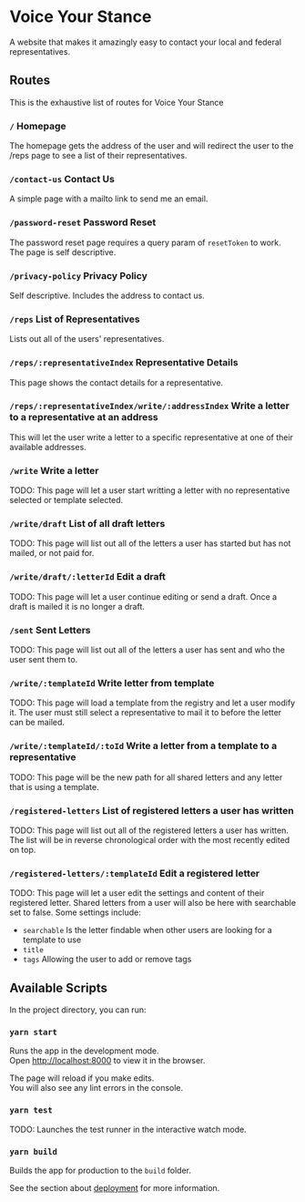 # Voice Your Stance

A website that makes it amazingly easy to contact your local and federal
representatives.

## Routes

This is the exhaustive list of routes for Voice Your Stance

### `/` Homepage

The homepage gets the address of the user and will redirect the user to the
/reps page to see a list of their representatives.

### `/contact-us` Contact Us

A simple page with a mailto link to send me an email.

### `/password-reset` Password Reset

The password reset page requires a query param of `resetToken` to work. The page
is self descriptive.

### `/privacy-policy` Privacy Policy

Self descriptive. Includes the address to contact us.

### `/reps` List of Representatives

Lists out all of the users' representatives.

### `/reps/:representativeIndex` Representative Details

This page shows the contact details for a representative.

### `/reps/:representativeIndex/write/:addressIndex` Write a letter to a representative at an address

This will let the user write a letter to a specific representative at one of
their available addresses.

### `/write` Write a letter

TODO: This page will let a user start writting a letter with no representative
selected or template selected.

### `/write/draft` List of all draft letters

TODO: This page will list out all of the letters a user has started but has not
mailed, or not paid for.

### `/write/draft/:letterId` Edit a draft

TODO: This page will let a user continue editing or send a draft. Once a draft
is mailed it is no longer a draft.

### `/sent` Sent Letters

TODO: This page will list out all of the letters a user has sent and who the
user sent them to.

### `/write/:templateId` Write letter from template

TODO: This page will load a template from the registry and let a user modify it.
The user must still select a representative to mail it to before the letter can
be mailed.

### `/write/:templateId/:toId` Write a letter from a template to a representative

TODO: This page will be the new path for all shared letters and any letter that
is using a template.

### `/registered-letters` List of registered letters a user has written

TODO: This page will list out all of the registered letters a user has written.
The list will be in reverse chronological order with the most recently edited
on top.

### `/registered-letters/:templateId` Edit a registered letter

TODO: This page will let a user edit the settings and content of their registered
letter. Shared letters from a user will also be here with searchable set to false.
Some settings include:

- `searchable` Is the letter findable when other users are looking for a template to use
- `title`
- `tags` Allowing the user to add or remove tags

## Available Scripts

In the project directory, you can run:

### `yarn start`

Runs the app in the development mode.<br />
Open [http://localhost:8000](http://localhost:8000) to view it in the browser.

The page will reload if you make edits.<br />
You will also see any lint errors in the console.

### `yarn test`

TODO: Launches the test runner in the interactive watch mode.

### `yarn build`

Builds the app for production to the `build` folder.<br />

See the section about [deployment](https://www.gatsbyjs.org/docs/overview-of-the-gatsby-build-process/) for more information.
